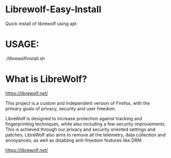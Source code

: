 # Librewolf-Easy-Install
Quick install of librewolf using apt  

# USAGE: 

./librewolfinstall.sh

# What is LibreWolf?

https://librewolf.net/

This project is a custom and independent version of Firefox, with the primary goals of privacy, security and user freedom.

LibreWolf is designed to increase protection against tracking and fingerprinting techniques, while also including a few security improvements. This is achieved through our privacy and security oriented settings and patches. LibreWolf also aims to remove all the telemetry, data collection and annoyances, as well as disabling anti-freedom features like DRM.

https://librewolf.net/
